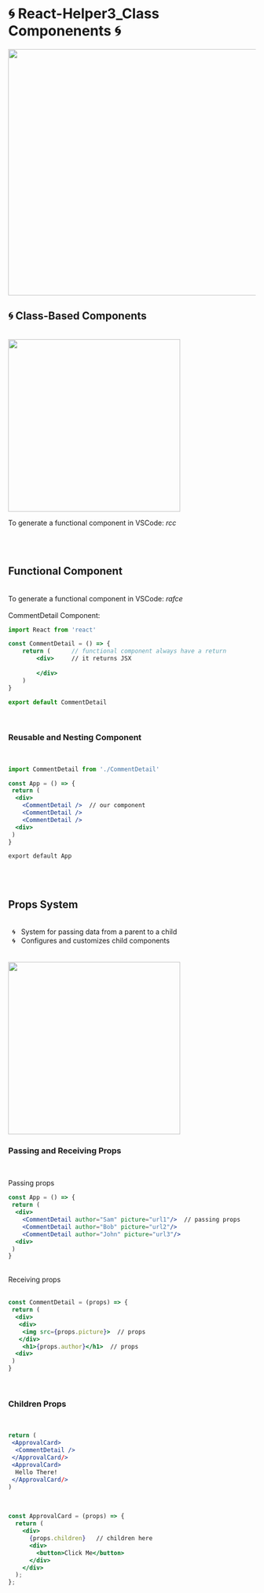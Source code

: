 # 🌀 React-Helper3_Class Componenents 🌀

<img src="https://sunscrapers.com/blog/wp-content/uploads/2018/11/1__DOHv30w-0eI-Ysz5U47Yg.png" height=500 width=900>

<h2>🌀 Class-Based Components</h2>
<br>
 <img src="https://www.techdiagonal.com/wp-content/uploads/2019/08/React-components-blog-image.jpg" height=350 width=350> 
<br>

To generate a functional component in VSCode: <em>rcc</em>
<br>

<br>
<br>


<h2>Functional Component</h3>
<br>
To generate a functional component in VSCode: <em>rafce</em>
<br>
<br>
CommentDetail Component:

```jsx
import React from 'react'

const CommentDetail = () => {
    return (      // functional component always have a return 
        <div>     // it returns JSX
            
        </div>
    )
}

export default CommentDetail

```
<br>
<h3>Reusable and Nesting Component</h3>
<br>

```jsx
import CommentDetail from './CommentDetail'

const App = () => {
 return (
  <div>
    <CommentDetail />  // our component
    <CommentDetail />
    <CommentDetail />
  <div>
 )
}

export default App
```
<br>
<br>
<h2>Props System</h2>
<br>
&nbsp; 🌀 &nbsp; System for passing data from a parent to a child<br>
&nbsp; 🌀 &nbsp; Configures and customizes child components<br>
<br>
<br>
<img src="https://www.techdiagonal.com/wp-content/uploads/2019/09/react-props-blog-image-design-2.jpg" height=350 width=350> 
<br>
<h3>Passing and Receiving Props</h3>
<br>

Passing props 
<br>

```jsx
const App = () => {
 return (
  <div>
    <CommentDetail author="Sam" picture="url1"/>  // passing props
    <CommentDetail author="Bob" picture="url2"/>
    <CommentDetail author="John" picture="url3"/>
  <div>
 )
}
```
<br>
Receiving props 
<br>
<br>

```jsx
const CommentDetail = (props) => {
 return (
  <div>
   <div>
    <img src={props.picture}>  // props
   </div>
    <h1>{props.author}</h1>  // props
  <div>
 )
}
```
<br>
<h3>Children Props</h3>
<br>

```jsx
return (
 <ApprovalCard>
  <CommentDetail />
 </ApprovalCard/>
 <ApprovalCard>
  Hello There!
 </ApprovalCard/>
)
```
<br>

```jsx
const ApprovalCard = (props) => {
  return (
    <div>
      {props.children}   // children here
      <div>
        <button>Click Me</button>
      </div>
    </div>
  );
};
```


